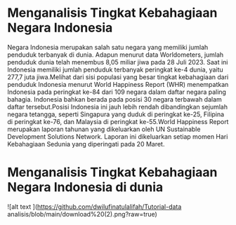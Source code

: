 # Menganalisis Tingkat Kebahagiaan Negara Indonesia
  Negara Indonesia merupakan salah satu negara yang memiliki jumlah penduduk terbanyak di dunia. Adapun menurut data Worldometers, jumlah penduduk dunia telah menembus 8,05 miliar jiwa pada 28 Juli 2023. Saat ini Indonesia memiliki jumlah penduduk terbanyak peringkat ke-4 dunia, yaitu 277,7 juta jiwa.Melihat dari sisi populasi yang besar tingkat kebahagiaan dari penduduk Indonesia menurut World Happiness Report (WHR) menempatkan Indonesia pada peringkat ke-84 dari 109 negara dalam daftar negara paling bahagia. Indonesia bahkan berada pada posisi 30 negara terbawah dalam daftar tersebut.Posisi Indonesia ini jauh lebih rendah dibandingkan sejumlah negara tetangga, seperti Singapura yang duduk di peringkat ke-25, Filipina di peringkat ke-76, dan Malaysia di peringkat ke-55.World Happiness Report merupakan laporan tahunan yang dikeluarkan oleh UN Sustainable Development Solutions Network. Laporan ini dikeluarkan setiap momen Hari Kebahagiaan Sedunia yang diperingati pada 20 Maret.
# Menganalisis Tingkat Kebahagiaan Negara Indonesia di dunia 
![alt text ](https://github.com/dwilufinatulalifah/Tutorial-data analisis/blob/main/download%20(2).png?raw=true)

